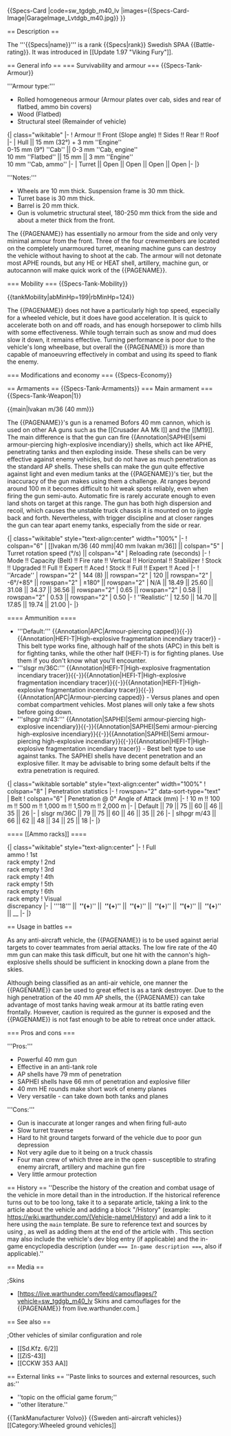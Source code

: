 {{Specs-Card
|code=sw_tgdgb_m40_lv
|images={{Specs-Card-Image|GarageImage_Lvtdgb_m40.jpg}}
}}

== Description ==
<!-- ''In the description, the first part should be about the history of the creation and combat usage of the vehicle, as well as its key features. In the second part, tell the reader about the ground vehicle in the game. Insert a screenshot of the vehicle, so that if the novice player does not remember the vehicle by name, he will immediately understand what kind of vehicle the article is talking about.'' -->
The '''{{Specs|name}}''' is a rank {{Specs|rank}} Swedish SPAA {{Battle-rating}}. It was introduced in [[Update 1.97 "Viking Fury"]].

== General info ==
=== Survivability and armour ===
{{Specs-Tank-Armour}}
<!-- ''Describe armour protection. Note the most well protected and key weak areas. Appreciate the layout of modules as well as the number and location of crew members. Is the level of armour protection sufficient, is the placement of modules helpful for survival in combat? If necessary use a visual template to indicate the most secure and weak zones of the armour.'' -->

'''Armour type:'''

* Rolled homogeneous armour (Armour plates over cab, sides and rear of flatbed, ammo bin covers)
* Wood (Flatbed)
* Structural steel (Remainder of vehicle)

{| class="wikitable"
|-
! Armour !! Front (Slope angle) !! Sides !! Rear !! Roof
|-
| Hull || 15 mm (32°) + 3 mm ''Engine'' <br> 0-15 mm (9°) ''Cab'' || 0-3 mm ''Cab, engine'' <br> 10 mm ''Flatbed'' || 15 mm || 3 mm ''Engine'' <br> 10 mm ''Cab, ammo''
|-
| Turret || Open || Open || Open || Open
|-
|}

'''Notes:'''

* Wheels are 10 mm thick. Suspension frame is 30 mm thick.
* Turret base is 30 mm thick.
* Barrel is 20 mm thick.
* Gun is volumetric structural steel, 180-250 mm thick from the side and about a meter thick from the front.

The {{PAGENAME}} has essentially no armour from the side and only very minimal armour from the front. Three of the four crewmembers are located on the completely unarmoured turret, meaning machine guns can destroy the vehicle without having to shoot at the cab. The armour will not detonate most APHE rounds, but any HE or HEAT shell, artillery, machine gun, or autocannon will make quick work of the {{PAGENAME}}.

=== Mobility ===
{{Specs-Tank-Mobility}}
<!-- ''Write about the mobility of the ground vehicle. Estimate the specific power and manoeuvrability, as well as the maximum speed forwards and backwards.'' -->

{{tankMobility|abMinHp=199|rbMinHp=124}}

The {{PAGENAME}} does not have a particularly high top speed, especially for a wheeled vehicle, but it does have good acceleration. It is quick to accelerate both on and off roads, and has enough horsepower to climb hills with some effectiveness. While tough terrain such as snow and mud does slow it down, it remains effective. Turning performance is poor due to the vehicle's long wheelbase, but overall the {{PAGENAME}} is more than capable of manoeuvring effectively in combat and using its speed to flank the enemy.

=== Modifications and economy ===
{{Specs-Economy}}

== Armaments ==
{{Specs-Tank-Armaments}}
=== Main armament ===
{{Specs-Tank-Weapon|1}}
<!-- ''Give the reader information about the characteristics of the main gun. Assess its effectiveness in a battle based on the reloading speed, ballistics and the power of shells. Do not forget about the flexibility of the fire, that is how quickly the cannon can be aimed at the target, open fire on it and aim at another enemy. Add a link to the main article on the gun: <code><nowiki>{{main|Name of the weapon}}</nowiki></code>. Describe in general terms the ammunition available for the main gun. Give advice on how to use them and how to fill the ammunition storage.'' -->
{{main|lvakan m/36 (40 mm)}}

The {{PAGENAME}}'s gun is a renamed Bofors 40 mm cannon, which is used on other AA guns such as the [[Crusader AA Mk I]] and the [[M19]]. The main difference is that the gun can fire {{Annotation|SAPHEI|semi armour-piercing high-explosive incendiary}} shells, which act like APHE, penetrating tanks and then exploding inside. These shells can be very effective against enemy vehicles, but do not have as much penetration as the standard AP shells. These shells can make the gun quite effective against light and even medium tanks at the {{PAGENAME}}'s tier, but the inaccuracy of the gun makes using them a challenge. At ranges beyond around 100 m it becomes difficult to hit weak spots reliably, even when firing the gun semi-auto. Automatic fire is rarely accurate enough to even land shots on target at this range. The gun has both high dispersion and recoil, which causes the unstable truck chassis it is mounted on to jiggle back and forth. Nevertheless, with trigger discipline and at closer ranges the gun can tear apart enemy tanks, especially from the side or rear.

{| class="wikitable" style="text-align:center" width="100%"
|-
! colspan="6" | [[lvakan m/36 (40 mm)|40 mm lvakan m/36]] || colspan="5" | Turret rotation speed (°/s) || colspan="4" | Reloading rate (seconds)
|-
! Mode !! Capacity (Belt) !! Fire rate !! Vertical !! Horizontal !! Stabilizer
! Stock !! Upgraded !! Full !! Expert !! Aced
! Stock !! Full !! Expert !! Aced
|-
! ''Arcade''
| rowspan="2" | 144 (8) || rowspan="2" | 120 || rowspan="2" | -6°/+85° || rowspan="2" | ±180° || rowspan="2" | N/A || 18.49 || 25.60 || 31.08 || 34.37 || 36.56 || rowspan="2" | 0.65 || rowspan="2" | 0.58 || rowspan="2" | 0.53 || rowspan="2" | 0.50
|-
! ''Realistic''
| 12.50 || 14.70 || 17.85 || 19.74 || 21.00
|-
|}

==== Ammunition ====

* '''Default:''' {{Annotation|APC|Armour-piercing capped}}{{-}}{{Annotation|HEFI-T|High-explosive fragmentation incendiary tracer}} - This belt type works fine, although half of the shots (APC) in this belt is for fighting tanks, while the other half (HEFI-T) is for fighting planes. Use them if you don't know what you'll encounter.
* '''slsgr m/36C:''' {{Annotation|HEFI-T|High-explosive fragmentation incendiary tracer}}{{-}}{{Annotation|HEFI-T|High-explosive fragmentation incendiary tracer}}{{-}}{{Annotation|HEFI-T|High-explosive fragmentation incendiary tracer}}{{-}}{{Annotation|APC|Armour-piercing capped}} - Versus planes and open combat compartment vehicles. Most planes will only take a few shots before going down.
* '''slhpgr m/43:''' {{Annotation|SAPHEI|Semi armour-piercing high-explosive incendiary}}{{-}}{{Annotation|SAPHEI|Semi armour-piercing high-explosive incendiary}}{{-}}{{Annotation|SAPHEI|Semi armour-piercing high-explosive incendiary}}{{-}}{{Annotation|HEFI-T|High-explosive fragmentation incendiary tracer}} - Best belt type to use against tanks. The SAPHEI shells have decent penetration and an explosive filler. It may be advisable to bring some default belts if the extra penetration is required.

{| class="wikitable sortable" style="text-align:center" width="100%"
! colspan="8" | Penetration statistics
|-
! rowspan="2" data-sort-type="text" | Belt
! colspan="6" | Penetration @ 0° Angle of Attack (mm)
|-
! 10 m !! 100 m !! 500 m !! 1,000 m !! 1,500 m !! 2,000 m
|-
| Default || 79 || 75 || 60 || 46 || 35 || 26
|-
| slsgr m/36C || 79 || 75 || 60 || 46 || 35 || 26
|-
| slhpgr m/43 || 66 || 62 || 48 || 34 || 25 || 18
|-
|}

==== [[Ammo racks]] ====
<!-- [[File:Ammoracks_{{PAGENAME}}.png|right|thumb|x250px|[[Ammo racks]] of the {{PAGENAME}}]] -->
<!-- '''Last updated:''' -->
{| class="wikitable" style="text-align:center"
|-
! Full<br>ammo
! 1st<br>rack empty
! 2nd<br>rack empty
! 3rd<br>rack empty
! 4th<br>rack empty
! 5th<br>rack empty
! 6th<br>rack empty
! Visual<br>discrepancy
|-
| '''18''' || __&nbsp;''(+__)'' || __&nbsp;''(+__)'' || __&nbsp;''(+__)'' || __&nbsp;''(+__)'' || __&nbsp;''(+__)'' || __&nbsp;''(+__)'' || __
|-
|}

== Usage in battles ==
<!-- ''Describe the tactics of playing in the vehicle, the features of using vehicles in the team and advice on tactics. Refrain from creating a "guide" - do not impose a single point of view but instead give the reader food for thought. Describe the most dangerous enemies and give recommendations on fighting them. If necessary, note the specifics of the game in different modes (AB, RB, SB).'' -->

As any anti-aircraft vehicle, the {{PAGENAME}} is to be used against aerial targets to cover teammates from aerial attacks. The low fire rate of the 40 mm gun can make this task difficult, but one hit with the cannon's high-explosive shells should be sufficient in knocking down a plane from the skies.

Although being classified as an anti-air vehicle, one manner the {{PAGENAME}} can be used to great effect is as a tank destroyer. Due to the high penetration of the 40 mm AP shells, the {{PAGENAME}} can take advantage of most tanks having weak armour at its battle rating even frontally. However, caution is required as the gunner is exposed and the {{PAGENAME}} is not fast enough to be able to retreat once under attack.

=== Pros and cons ===
<!-- ''Summarise and briefly evaluate the vehicle in terms of its characteristics and combat effectiveness. Mark its pros and cons in a bulleted list. Try not to use more than 6 points for each of the characteristics. Avoid using categorical definitions such as "bad", "good" and the like - use substitutions with softer forms such as "inadequate" and "effective".'' -->

'''Pros:'''

* Powerful 40 mm gun
* Effective in an anti-tank role
* AP shells have 79 mm of penetration
* SAPHEI shells have 66 mm of penetration and explosive filler
* 40 mm HE rounds make short work of enemy planes
* Very versatile - can take down both tanks and planes

'''Cons:'''

* Gun is inaccurate at longer ranges and when firing full-auto
* Slow turret traverse
* Hard to hit ground targets forward of the vehicle due to poor gun depression
* Not very agile due to it being on a truck chassis
* Four man crew of which three are in the open - susceptible to strafing enemy aircraft, artillery and machine gun fire
* Very little armour protection

== History ==
''Describe the history of the creation and combat usage of the vehicle in more detail than in the introduction. If the historical reference turns out to be too long, take it to a separate article, taking a link to the article about the vehicle and adding a block "/History" (example: <nowiki>https://wiki.warthunder.com/(Vehicle-name)/History</nowiki>) and add a link to it here using the <code>main</code> template. Be sure to reference text and sources by using <code><nowiki><ref></ref></nowiki></code>, as well as adding them at the end of the article with <code><nowiki><references /></nowiki></code>. This section may also include the vehicle's dev blog entry (if applicable) and the in-game encyclopedia description (under <code><nowiki>=== In-game description ===</nowiki></code>, also if applicable).''

== Media ==
<!-- ''Excellent additions to the article would be video guides, screenshots from the game, and photos.'' -->

;Skins
* [https://live.warthunder.com/feed/camouflages/?vehicle=sw_tgdgb_m40_lv Skins and camouflages for the {{PAGENAME}} from live.warthunder.com.]

== See also ==
<!-- ''Links to the articles on the War Thunder Wiki that you think will be useful for the reader, for example:''
* ''reference to the series of the vehicles;''
* ''links to approximate analogues of other nations and research trees.'' -->

;Other vehicles of similar configuration and role

* [[Sd.Kfz. 6/2]]
* [[ZiS-43]]
* [[CCKW 353 AA]]

== External links ==
''Paste links to sources and external resources, such as:''
* ''topic on the official game forum;''
* ''other literature.''

{{TankManufacturer Volvo}}
{{Sweden anti-aircraft vehicles}}
[[Category:Wheeled ground vehicles]]